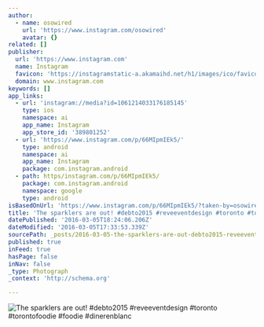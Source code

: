 ```yaml
---
author:
  - name: osowired
    url: 'https://www.instagram.com/osowired'
    avatar: {}
related: []
publisher:
  url: 'https://www.instagram.com'
  name: Instagram
  favicon: 'https://instagramstatic-a.akamaihd.net/h1/images/ico/favicon.ico/7cdab0872b15.ico'
  domain: www.instagram.com
keywords: []
app_links:
  - url: 'instagram://media?id=1061214033176185145'
    type: ios
    namespace: ai
    app_name: Instagram
    app_store_id: '389801252'
  - url: 'https://www.instagram.com/p/66MIpmIEk5/'
    type: android
    namespace: ai
    app_name: Instagram
    package: com.instagram.android
  - path: https/instagram.com/p/66MIpmIEk5/
    package: com.instagram.android
    namespace: google
    type: android
isBasedOnUrl: 'https://www.instagram.com/p/66MIpmIEk5/?taken-by=osowired'
title: 'The sparklers are out! #debto2015 #reveeventdesign #toronto #torontofoodie #foodie #dinerenblanc'
datePublished: '2016-03-05T18:24:06.206Z'
dateModified: '2016-03-05T17:33:53.339Z'
sourcePath: _posts/2016-03-05-the-sparklers-are-out-debto2015-reveeventdesign-toronto.md
published: true
inFeed: true
hasPage: false
inNav: false
_type: Photograph
_context: 'http://schema.org'

---
```

![The sparklers are out&excl; &num;debto2015 &num;reveeventdesign &num;toronto &num;torontofoodie &num;foodie &num;dinerenblanc](https://scontent.cdninstagram.com/t51.2885-15/s640x640/sh0.08/e35/10535078_1482839652035580_1643541159_n.jpg?ig_cache_key=MTA2MTIxNDAzMzE3NjE4NTE0NQ%3D%3D.2)